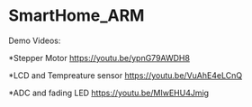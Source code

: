 # SmartHome_ARM

Demo Videos:

*Stepper Motor
https://youtu.be/ypnG79AWDH8

*LCD and Tempreature sensor
https://youtu.be/VuAhE4eLCnQ

*ADC and fading LED
https://youtu.be/MIwEHU4Jmig
